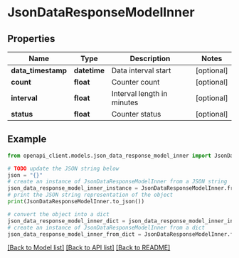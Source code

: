 # JsonDataResponseModelInner


## Properties

Name | Type | Description | Notes
------------ | ------------- | ------------- | -------------
**data_timestamp** | **datetime** | Data interval start | [optional] 
**count** | **float** | Counter count | [optional] 
**interval** | **float** | Interval length in minutes | [optional] 
**status** | **float** | Counter status | [optional] 

## Example

```python
from openapi_client.models.json_data_response_model_inner import JsonDataResponseModelInner

# TODO update the JSON string below
json = "{}"
# create an instance of JsonDataResponseModelInner from a JSON string
json_data_response_model_inner_instance = JsonDataResponseModelInner.from_json(json)
# print the JSON string representation of the object
print(JsonDataResponseModelInner.to_json())

# convert the object into a dict
json_data_response_model_inner_dict = json_data_response_model_inner_instance.to_dict()
# create an instance of JsonDataResponseModelInner from a dict
json_data_response_model_inner_from_dict = JsonDataResponseModelInner.from_dict(json_data_response_model_inner_dict)
```
[[Back to Model list]](../README.md#documentation-for-models) [[Back to API list]](../README.md#documentation-for-api-endpoints) [[Back to README]](../README.md)


